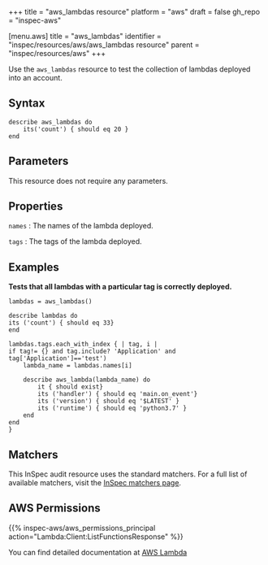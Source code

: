 +++
title = "aws_lambdas resource"
platform = "aws"
draft = false
gh_repo = "inspec-aws"

[menu.aws]
title = "aws_lambdas"
identifier = "inspec/resources/aws/aws_lambdas resource"
parent = "inspec/resources/aws"
+++

Use the `aws_lambdas` resource to test the collection of lambdas deployed into an account.

## Syntax

````
describe aws_lambdas do
    its('count') { should eq 20 }
end
````

## Parameters

This resource does not require any parameters.

## Properties

`names`
: The names of the lambda deployed.

`tags`
: The tags of the lambda deployed.

## Examples

**Tests that all lambdas with a particular tag is correctly deployed.**

````
lambdas = aws_lambdas()

describe lambdas do
its ('count') { should eq 33}
end

lambdas.tags.each_with_index { | tag, i |
if tag!= {} and tag.include? 'Application' and tag['Application']=='test')
    lambda_name = lambdas.names[i]

    describe aws_lambda(lambda_name) do
        it { should exist}
        its ('handler') { should eq 'main.on_event'}
        its ('version') { should eq '$LATEST' }
        its ('runtime') { should eq 'python3.7' }
    end
end
}
````

## Matchers

This InSpec audit resource uses the standard matchers. For a full list of available matchers, visit the [InSpec matchers page](https://www.inspec.io/docs/reference/matchers/).

## AWS Permissions

{{% inspec-aws/aws_permissions_principal action="Lambda:Client:ListFunctionsResponse" %}}

You can find detailed documentation at [AWS Lambda](https://docs.aws.amazon.com/lambda/latest/dg/lambda-api-permissions-ref.html)
